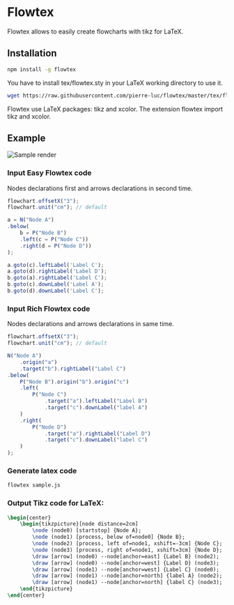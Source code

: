 # Flowtex

Flowtex allows to easily create flowcharts with tikz for LaTeX.

## Installation

```bash
npm install -g flowtex
```

You have to install tex/flowtex.sty in your LaTeX working directory to use it.

```bash
wget https://raw.githubusercontent.com/pierre-luc/flowtex/master/tex/flowtex.sty
```


Flowtex use LaTeX packages: tikz and xcolor. The extension flowtex import tikz
and xcolor.

## Example

![Sample render](https://raw.githubusercontent.com/pierre-luc/flowtex/master/sample/sample.png)

### Input Easy Flowtex code
Nodes declarations first and arrows declarations in second time.
```javascript
flowchart.offsetX("3");
flowchart.unit("cm"); // default

a = N("Node A")
.below(
    b = P("Node B")
    .left(c = P("Node C"))
    .right(d = P("Node D"))
);

a.goto(c).leftLabel('Label C');
a.goto(d).rightLabel('Label D');
b.goto(a).rightLabel('Label C');
b.goto(c).downLabel('Label A');
b.goto(d).downLabel('Label C');
```

### Input Rich Flowtex code
Nodes declarations and arrows declarations in same time.
```javascript
flowchart.offsetX("3");
flowchart.unit("cm"); // default

N("Node A")
    .origin("a")
    .target("b").rightLabel("Label C")
.below(
    P("Node B").origin("b").origin("c")
    .left(
        P("Node C")
            .target("a").leftLabel("Label B")
            .target("c").downLabel("label A")
    )
    .right(
        P("Node D")
            .target("a").rightLabel("Label D")
            .target("c").downLabel("label C")
    )
);
```

### Generate latex code
```bash
flowtex sample.js
```

### Output Tikz code for LaTeX:
```latex
\begin{center}
    \begin{tikzpicture}[node distance=2cm]
        \node (node0) [startstop] {Node A};
        \node (node1) [process, below of=node0] {Node B};
        \node (node2) [process, left of=node1, xshift=-3cm] {Node C};
        \node (node3) [process, right of=node1, xshift=3cm] {Node D};
        \draw [arrow] (node0) --node[anchor=east] {Label B} (node2);
        \draw [arrow] (node0) --node[anchor=west] {Label D} (node3);
        \draw [arrow] (node1) --node[anchor=west] {Label C} (node0);
        \draw [arrow] (node1) --node[anchor=north] {label A} (node2);
        \draw [arrow] (node1) --node[anchor=north] {label C} (node3);
    \end{tikzpicture}
\end{center}
```
